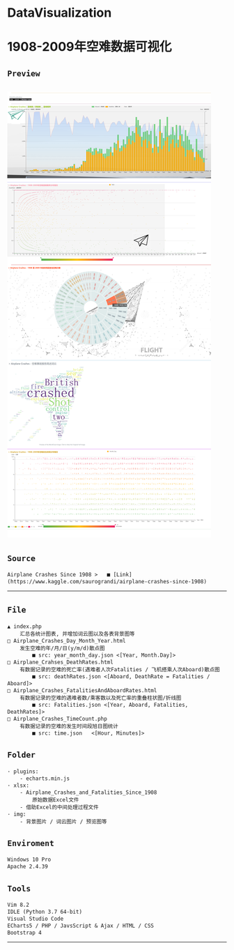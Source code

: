 # DataVisualization
1908-2009年空难数据可视化
=====
`Preview`
-----
![](https://github.com/mwqkx/DataVisualizationCourseDesign/raw/master/img/localhost_datavisualizationcoursedesign_.png)
-----
`Source`
-----
    Airplane Crashes Since 1908 >   ■ [Link](https://www.kaggle.com/saurograndi/airplane-crashes-since-1908)
-----
`File`
-----
    ▲ index.php
        汇总各统计图表, 并增加词云图以及各表背景图等
    □ Airplane_Crashes_Day_Month_Year.html
        发生空难的年/月/日(y/m/d)散点图
            ■ src: year_month_day.json <[Year, Month.Day]>
    □ Airplane_Crahses_DeathRates.html
        有数据记录的空难的死亡率(遇难者人次Fatalities / 飞机搭乘人次Aboard)散点图
            ■ src: deathRates.json <[Aboard, DeathRate = Fatalities / Aboard]>
    □ Airplane_Crashes_FatalitiesAndAboardRates.html
        有数据记录的空难的遇难者数/乘客数以及死亡率的重叠柱状图/折线图
            ■ src: Fatalities.json <[Year, Aboard, Fatalities, DeathRates]>
    □ Airplane_Crashes_TimeCount.php
        有数据记录的空难的发生时间段旭日图统计
            ■ src: time.json   <[Hour, Minutes]>
`Folder`
-----
    · plugins:
        - echarts.min.js
    · xlsx:
        - Airplane_Crashes_and_Fatalities_Since_1908
            原始数据Excel文件
        - 借助Excel的中间处理过程文件
    · img:
        - 背景图片 / 词云图片 / 预览图等
`Enviroment`
-----
    Windows 10 Pro
    Apache 2.4.39
`Tools`
-----
    Vim 8.2
    IDLE (Python 3.7 64-bit)
    Visual Studio Code
    ECharts5 / PHP / JavsScript & Ajax / HTML / CSS
    Bootstrap 4
-----
